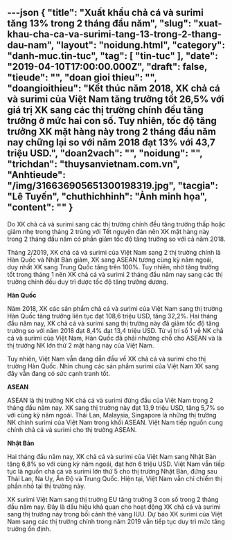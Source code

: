 ---json
{
    "title": "Xuất khẩu chả cá và surimi tăng 13% trong 2 tháng đầu năm",
    "slug": "xuat-khau-cha-ca-va-surimi-tang-13-trong-2-thang-dau-nam",
    "layout": "noidung.html",
    "category": "danh-muc.tin-tuc",
    "tag": [
        "tin-tuc"
    ],
    "date": "2019-04-10T17:00:00.000Z",
    "draft": false,
    "tieude": "",
    "doan gioi thieu": "",
    "doangioithieu": "Kết thúc năm 2018, XK chả cá và surimi của Việt Nam tăng trưởng tốt 26,5% với giá trị XK sang các thị trường chính đều tăng trưởng ở mức hai con số. Tuy nhiên, tốc độ tăng trưởng XK mặt hàng này trong 2 tháng đầu năm nay chững lại so với năm 2018 đạt 13% với 43,7 triệu USD.",
    "doan2vach": "",
    "noidung": "",
    "trichdan": "thuysanvietnam.com.vn",
    "Anhtieude": "/img/316636905651300198319.jpg",
    "tacgia": "Lê Tuyến",
    "chuthichhinh": "Ảnh minh họa",
    "__content__": ""
}
---
<p>Do XK chả c&aacute; v&agrave; surimi sang c&aacute;c thị trường ch&iacute;nh đều tăng trưởng thấp hoặc giảm nhẹ trong th&aacute;ng 2 tr&ugrave;ng với Tết nguy&ecirc;n đ&aacute;n n&ecirc;n XK mặt h&agrave;ng n&agrave;y trong 2 th&aacute;ng đầu năm c&oacute; phần giảm tốc độ tăng trưởng so với cả năm 2018.</p>

<p>Th&aacute;ng 2/2019, XK chả c&aacute; v&agrave; surimi của Việt Nam sang 2 thị trường ch&iacute;nh l&agrave; H&agrave;n Quốc v&agrave; Nhật Bản giảm, XK sang ASEAN tương c&ugrave;ng kỳ năm ngo&aacute;i, duy nhất XK sang Trung Quốc tăng tr&ecirc;n 100%. Tuy nhi&ecirc;n, nhờ tăng trưởng tốt trong th&aacute;ng 1 n&ecirc;n XK chả c&aacute; v&agrave; surimi 2 th&aacute;ng đầu năm nay sang c&aacute;c thị trường ch&iacute;nh đều duy tr&igrave; được tốc độ tăng trưởng dương.</p>

<p><strong>H&agrave;n Quốc</strong></p>

<p>Năm 2018, XK c&aacute;c sản phẩm chả c&aacute; v&agrave; surimi của Việt Nam sang thị trường H&agrave;n Quốc tăng trưởng li&ecirc;n tục đạt 108,6 triệu USD, tăng 32,2%. Hai th&aacute;ng đầu năm nay, XK chả c&aacute; v&agrave; surimi sang thị trường n&agrave;y đ&atilde; giảm tốc độ tăng trưởng so với năm 2018 đạt 8,4% đạt 13,4 triệu USD. Từ vị tr&iacute; số 1 về NK chả c&aacute; v&agrave; surimi của Việt Nam, H&agrave;n Quốc đ&atilde; phải nhường chỗ cho ASEAN v&agrave; l&agrave; thị trường NK lớn thứ 2 mặt h&agrave;ng n&agrave;y của Việt Nam.</p>

<p>Tuy nhi&ecirc;n, Việt Nam vẫn đang dẫn đầu về XK chả c&aacute; v&agrave; surimi cho thị trường H&agrave;n Quốc. Nh&igrave;n chung c&aacute;c sản phẩm surimi của Việt Nam XK sang đ&acirc;y vẫn đang c&oacute; sức cạnh tranh tốt.</p>

<p><strong>ASEAN</strong></p>

<p>ASEAN l&agrave; thị trường NK chả c&aacute; v&agrave; surimi đứng đầu của Việt Nam trong 2 th&aacute;ng đầu năm nay. XK sang thị trường n&agrave;y đạt 13,9 triệu USD, tăng 5,7% so với c&ugrave;ng kỳ năm ngo&aacute;i. Th&aacute;i Lan, Malaysia, Singapore l&agrave; những thị trường NK ch&iacute;nh surimi của Việt Nam trong khối ASEAN. Việt Nam tiếp nguồn cung ch&iacute;nh chả c&aacute; v&agrave; surimi cho thị trường ASEAN.</p>

<p><strong>Nhật Bản</strong></p>

<p>Hai th&aacute;ng đầu năm nay, XK chả c&aacute; v&agrave; surimi của Việt Nam sang Nhật Bản tăng 6,8% so với c&ugrave;ng kỳ năm ngo&aacute;i, đạt hơn 6 triệu USD. Việt Nam vẫn tiếp tục l&agrave; nguồn chả c&aacute; v&agrave; surimi lớn thứ 5 cho thị trường Nhật Bản, đứng sau Th&aacute;i Lan, Na Uy, Ấn Độ v&agrave; Trung Quốc. Hiện tại, Việt Nam vẫn chỉ chiếm thị phần nhỏ tại thị trường n&agrave;y.</p>

<p>XK surimi Việt Nam sang thị trường EU tăng trưởng 3 con số trong 2 th&aacute;ng đầu năm nay. Đ&acirc;y l&agrave; dấu hiệu khả quan cho hoạt động XK chả c&aacute; v&agrave; surimi sang thị trường n&agrave;y trong bối cảnh thẻ v&agrave;ng IUU. Dự b&aacute;o XK surimi của Việt Nam sang c&aacute;c thị trường ch&iacute;nh trong năm 2019 vẫn tiếp tục duy tr&igrave; mức tăng trưởng ổn định.</p>
